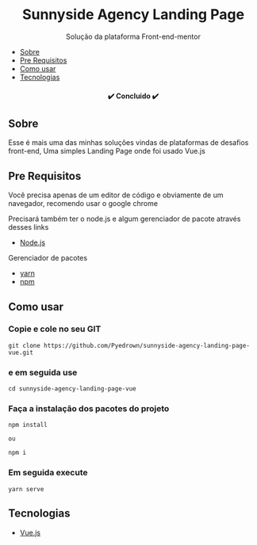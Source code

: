 <h1 align="center">Sunnyside Agency Landing Page</h1>

<p align="center">Solução da plataforma Front-end-mentor</p>

* [Sobre](#Sobre)
* [Pre Requisitos](#Pre-requisitos)
* [Como usar](#Como-usar)
* [Tecnologias](#tecnologias)

<h4 align="center">
 ✔️ Concluido ✔️
</h4>

## Sobre
Esse é mais uma das minhas soluções vindas de plataformas de desafios front-end, Uma simples Landing Page onde foi usado Vue.js

## Pre Requisitos
Você precisa apenas de um editor de código e obviamente de um navegador, recomendo usar o google chrome

Precisará também ter o node.js e algum gerenciador de pacote através desses links

* [Node.js](https://nodejs.org/en/)

Gerenciador de pacotes
* [yarn](https://classic.yarnpkg.com/lang/en/docs/install/#windows-stable)
* [npm](https://docs.npmjs.com/downloading-and-installing-node-js-and-npm)

## Como usar

### Copie e cole no seu GIT
```
git clone https://github.com/Pyedrown/sunnyside-agency-landing-page-vue.git
```

### e em seguida use
```
cd sunnyside-agency-landing-page-vue
```

### Faça a instalação dos pacotes do projeto
```
npm install

ou

npm i
```

### Em seguida execute
```
yarn serve
```

## Tecnologias

- [Vue.js](https://v3.vuejs.org)

